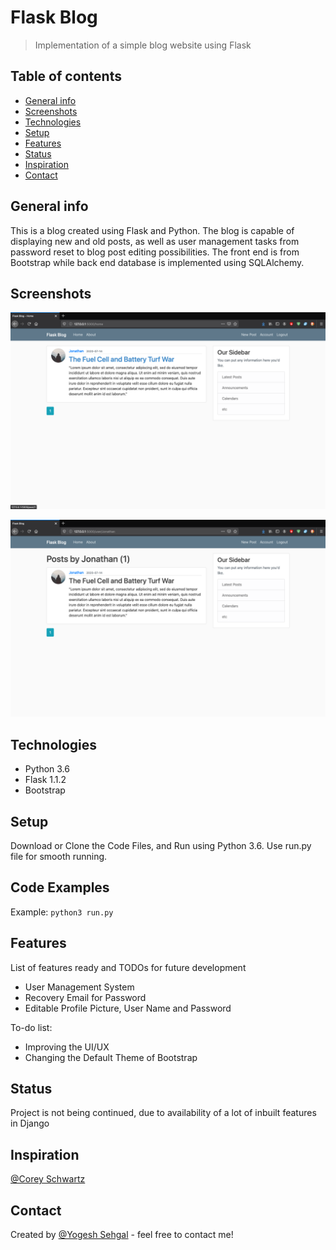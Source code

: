 # Flask Blog
> Implementation of a simple blog website using Flask

## Table of contents
* [General info](#general-info)
* [Screenshots](#screenshots)
* [Technologies](#technologies)
* [Setup](#setup)
* [Features](#features)
* [Status](#status)
* [Inspiration](#inspiration)
* [Contact](#contact)

## General info
This is a blog created using Flask and Python. 
The blog is capable of displaying new and old posts, as well as user management tasks from password reset to blog post editing possibilities. 
The front end is from Bootstrap while back end database is implemented using SQLAlchemy.

## Screenshots
![Example screenshot](https://raw.githubusercontent.com/ysehgal147/flask_blog/master/Screenshot%202020-07-15%20at%202.00.16%20AM.png)

![Example screenshot](https://raw.githubusercontent.com/ysehgal147/flask_blog/master/Screenshot%202020-07-15%20at%202.00.12%20AM.png)

## Technologies
* Python 3.6
* Flask 1.1.2
* Bootstrap

## Setup
Download or Clone the Code Files, and Run using Python 3.6. Use run.py file for smooth running.

## Code Examples
Example:
`python3 run.py`

## Features
List of features ready and TODOs for future development
* User Management System
* Recovery Email for Password
* Editable Profile Picture, User Name and Password

To-do list:
* Improving the UI/UX
* Changing the Default Theme of Bootstrap

## Status
Project is not being continued, due to availability of a lot of inbuilt features in Django

## Inspiration
[@Corey Schwartz](https://www.youtube.com/c/Coreyms)

## Contact
Created by [@Yogesh Sehgal](yogeshsehgal99@rediffmail.com) - feel free to contact me!
